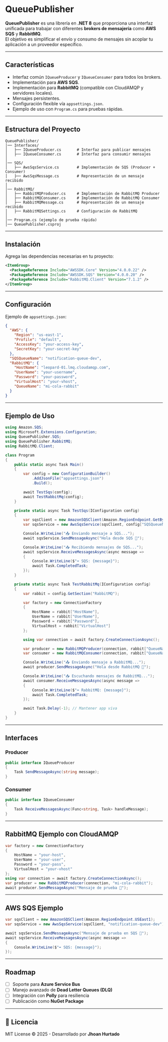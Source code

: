 # QueuePublisher

**QueuePublisher** es una librería en **.NET 8** que proporciona una interfaz unificada para trabajar con diferentes **brokers de mensajería** como **AWS SQS** y **RabbitMQ**.  
El objetivo es simplificar el envío y consumo de mensajes sin acoplar tu aplicación a un proveedor específico.

---

## Características

- Interfaz común `IQueueProducer` y `IQueueConsumer` para todos los brokers.  
- Implementación para **AWS SQS**.  
- Implementación para **RabbitMQ** (compatible con CloudAMQP y servidores locales).  
- Mensajes persistentes.  
- Configuración flexible vía `appsettings.json`.  
- Ejemplo de uso con `Program.cs` para pruebas rápidas.

---

## Estructura del Proyecto

```
QueuePublisher/
│── Interfaces/
│   ├── IQueueProducer.cs       # Interfaz para publicar mensajes
│   ├── IQueueConsumer.cs       # Interfaz para consumir mensajes
│
│── SQS/
│   ├── AwsSqsService.cs        # Implementación de SQS (Producer + Consumer)
│   ├── AwsSqsMessage.cs        # Representación de un mensaje recibido
│
│── RabbitMQ/
│   ├── RabbitMQProducer.cs     # Implementación de RabbitMQ Producer
│   ├── RabbitMQConsumer.cs     # Implementación de RabbitMQ Consumer
│   ├── RabbitMQMessage.cs      # Representación de un mensaje recibido
│   ├── RabbitMQSettings.cs     # Configuración de RabbitMQ
│
│── Program.cs (ejemplo de prueba rápida)
│── QueuePublisher.csproj
```

---

## Instalación

Agrega las dependencias necesarias en tu proyecto:

```xml
<ItemGroup>
  <PackageReference Include="AWSSDK.Core" Version="4.0.0.22" />
  <PackageReference Include="AWSSDK.SQS" Version="4.0.0.20" />
  <PackageReference Include="RabbitMQ.Client" Version="7.1.2" />
</ItemGroup>
```

---

## Configuración

Ejemplo de `appsettings.json`:

```json
{
  "AWS": {
    "Region": "us-east-1",
    "Profile": "default",
    "AccessKey": "your-access-key",
    "SecretKey": "your-secret-key"
  },
  "SQSQueueName": "notification-queue-dev",
  "RabbitMQ": {
    "HostName": "leopard-01.lmq.cloudamqp.com",
    "UserName": "your-username",
    "Password": "your-password",
    "VirtualHost": "your-vhost",
    "QueueName": "mi-cola-rabbit"
  }
}
```

---

## Ejemplo de Uso

```csharp
using Amazon.SQS;
using Microsoft.Extensions.Configuration;
using QueuePublisher.SQS;
using QueuePublisher.RabbitMQ;
using RabbitMQ.Client;

class Program
{
    public static async Task Main()
    {
        var config = new ConfigurationBuilder()
            .AddJsonFile("appsettings.json")
            .Build();

        await TestSqs(config);
        await TestRabbitMq(config);
    }

    private static async Task TestSqs(IConfiguration config)
    {
        var sqsClient = new AmazonSQSClient(Amazon.RegionEndpoint.GetBySystemName(config["AWS:Region"]));
        var sqsService = new AwsSqsService(sqsClient, config["SQSQueueName"]);

        Console.WriteLine("📤 Enviando mensaje a SQS...");
        await sqsService.SendMessageAsync("Hola desde SQS 🚀");

        Console.WriteLine("📥 Recibiendo mensajes de SQS...");
        await sqsService.ReceiveMessagesAsync(async message =>
        {
            Console.WriteLine($"➡️ SQS: {message}");
            await Task.CompletedTask;
        });
    }

    private static async Task TestRabbitMq(IConfiguration config)
    {
        var rabbit = config.GetSection("RabbitMQ");

        var factory = new ConnectionFactory
        {
            HostName = rabbit["HostName"],
            UserName = rabbit["UserName"],
            Password = rabbit["Password"],
            VirtualHost = rabbit["VirtualHost"]
        };

        using var connection = await factory.CreateConnectionAsync();

        var producer = new RabbitMQProducer(connection, rabbit["QueueName"]);
        var consumer = new RabbitMQConsumer(connection, rabbit["QueueName"]);

        Console.WriteLine("📤 Enviando mensaje a RabbitMQ...");
        await producer.SendMessageAsync("Hola desde RabbitMQ 🚀");

        Console.WriteLine("📥 Escuchando mensajes de RabbitMQ...");
        await consumer.ReceiveMessagesAsync(async message =>
        {
            Console.WriteLine($"➡️ RabbitMQ: {message}");
            await Task.CompletedTask;
        });

        await Task.Delay(-1); // Mantener app viva
    }
}
```

---

## Interfaces

### Producer
```csharp
public interface IQueueProducer
{
    Task SendMessageAsync(string message);
}
```

### Consumer
```csharp
public interface IQueueConsumer
{
    Task ReceiveMessagesAsync(Func<string, Task> handleMessage);
}
```

---

## RabbitMQ Ejemplo con CloudAMQP

```csharp
var factory = new ConnectionFactory
{
    HostName = "your-host",
    UserName = "your-user",
    Password = "your-pass",
    VirtualHost = "your-vhost"
};
using var connection = await factory.CreateConnectionAsync();
var producer = new RabbitMQProducer(connection, "mi-cola-rabbit");
await producer.SendMessageAsync("Mensaje de prueba 🚀");
```

---

## AWS SQS Ejemplo

```csharp
var sqsClient = new AmazonSQSClient(Amazon.RegionEndpoint.USEast1);
var sqsService = new AwsSqsService(sqsClient, "notification-queue-dev");

await sqsService.SendMessageAsync("Mensaje de prueba en SQS 🚀");
await sqsService.ReceiveMessagesAsync(async message =>
{
    Console.WriteLine($"➡️ SQS: {message}");
});
```

---

## Roadmap

- [ ] Soporte para **Azure Service Bus**  
- [ ] Manejo avanzado de **Dead Letter Queues (DLQ)**  
- [ ] Integración con **Polly** para resiliencia  
- [ ] Publicación como **NuGet Package**

---

## 📝 Licencia

MIT License © 2025 - Desarrollado por **Jhoan Hurtado**
